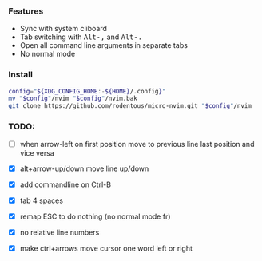 ### Features

- Sync with system cliboard
- Tab switching with <kbd>Alt-,</kbd> and <kbd>Alt-.</kbd>
- Open all command line arguments in separate tabs
- No normal mode

### Install

```bash
config="${XDG_CONFIG_HOME:-${HOME}/.config}"
mv "$config"/nvim "$config"/nvim.bak
git clone https://github.com/rodentous/micro-nvim.git "$config"/nvim
```

### TODO:

- [ ] when arrow-left on first position move to previous line last position and vice versa
- [X] alt+arrow-up/down move line up/down
- [X] add commandline on Ctrl-B
- [X] tab 4 spaces
- [X] remap ESC to do nothing (no normal mode fr)
- [X] no relative line numbers
- [X] make ctrl+arrows move cursor one word left or right

